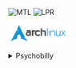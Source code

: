 <p align="left">
  <a href="https://montelibero.org/" target="_blank" style="text-decoration: none;">
  <img src="https://montelibero.org/wp-content/uploads/2023/04/fspe_logo_3-05-200.png" alt="MTL" width="60"/>
  </a><a href="https://lp-russia.org/" target="_blank" style="text-decoration: none;">
  <img href="https://lp-russia.org/" src="https://upload.wikimedia.org/wikipedia/commons/thumb/e/ec/Logo_LPR.png/960px-Logo_LPR.png" alt="LPR" width="60"/>
  </a>
</p>

<p align="left">
  <img src="https://raw.githubusercontent.com/archlinux/.github/main/profile/archlinux-logo-dark-scalable.svg" alt="Arch Linux" width="120"/>
</p>

<details>
  <summary>Psychobilly</summary>

  ```javascript
  // psychobilly is rockabilly darkside
  // stay true stay psycho!!!!

  const rockabilly = require("./1950s.js");
  const punk = require("./1960s.js");

  /**
   * Combines rockabilly and punk influences to create psychobilly.
   * 
   * @returns {Array} The resulting psychobilly sound.
  */
  function rockabillyPsychosis() {
        const psychobilly = rockabilly + punk;
        return psychobilly;
  };

  const purePsychobilly = rockabillyPsychosis();
